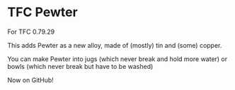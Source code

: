 TFC Pewter
================

For TFC 0.79.29

This adds Pewter as a new alloy, made of (mostly) tin and (some) copper. 

You can make Pewter into jugs (which never break and hold more water) or bowls (which never break but have to be washed)

Now on GitHub!